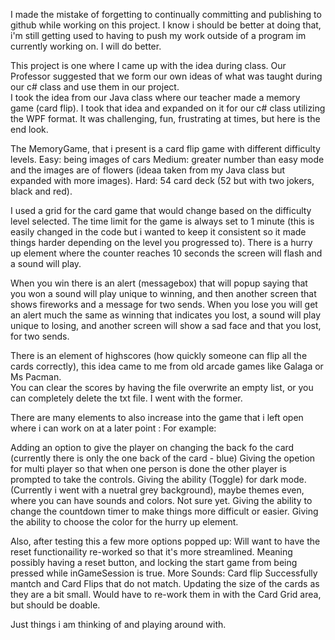 I made the mistake of forgetting to continually committing and publishing to github while working on this project.
I know i should be better at doing that, i'm still getting used to having to push my work outside of a program im currently working on.
I will do better.

This project is one where I came up with the idea during class.  Our Professor suggested that we form our own ideas of what was taught during our c# class 
and use them in our project.  
I took the idea from our Java class where our teacher made a memory game (card flip).  I took that idea and expanded on it for our c# class utilizing the WPF format.
It was challenging, fun, frustrating at times, but here is the end look. 

The MemoryGame, that i present is a card flip game with different difficulty levels.
Easy: being images of cars 
Medium: greater number than easy mode and the images are of flowers (ideaa taken from my Java class but expanded with more images).
Hard: 54 card deck (52 but with two jokers, black and red).

I used a grid for the card game that would change based on the difficulty level selected. 
The time limit for the game is always set to 1 minute (this is easily changed in the code but i wanted to keep it consistent so it made things harder depending on the level you progressed to).
There is a hurry up element where the counter reaches 10 seconds the screen will flash and a sound will play.

When you win there is an alert (messagebox) that will popup saying that you won a sound will play unique to winning, and then another screen that shows fireworks and a message for two sends. 
When you lose you will get an alert much the same as winning that indicates you lost, a sound will play unique to losing, and another screen will show a sad face and that you lost, for two sends.

There is an element of highscores (how quickly someone can flip all the cards correctly), this idea came to me from old arcade games like Galaga or Ms Pacman.  
You can clear the scores by having the file overwrite an empty list, or you can completely delete the txt file.  I went with the former.

There are many elements to also increase into the game that i left open where i can work on at a later point :
For example: 

Adding an option to give the player on changing the back fo the card (currently there is only the one back of the card - blue)
Giving the opetion for multi player so that when one person is done the other player is prompted to take the controls.
Giving the ability (Toggle) for dark mode.  (Currently i went with a nuetral grey background), maybe themes even, where you can have sounds and colors.  Not sure yet.
Giving the ability to change the countdown timer to make things more difficult or easier.
Giving the ability to choose the color for the hurry up element.

Also, after testing this a few more options popped up:
Will want to have the reset functionaility re-worked so that it's more streamlined.  Meaning possibly having a reset button, and locking the start game from being pressed while inGameSession is true.
More Sounds:  Card flip Successfully mantch and Card Flips that do not match.
Updating the size of the cards as they are a bit small.  Would have to re-work them in with the Card Grid area, but should be doable. 

Just things i am thinking of and playing around with.  

